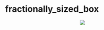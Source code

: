 # fractionally_sized_box

<div align='center'>
  <img src='https://github.com/phferreira/assets/blob/master/images/fractionally_sized_box.png'/>
</div>
